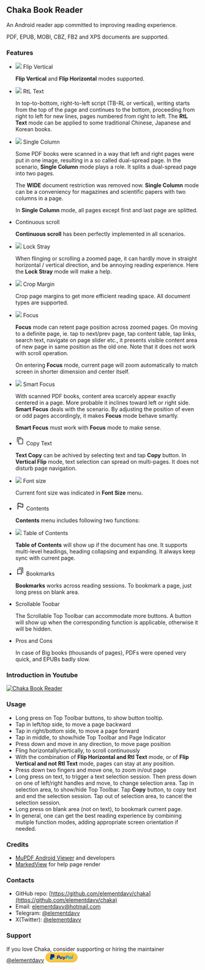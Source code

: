 ## Chaka Book Reader
An Android reader app committed to improving reading experience.

PDF, EPUB, MOBI, CBZ, FB2 and XPS documents are supported.

### Features
- <img src="https://raw.githubusercontent.com/elementdavv/chaka/master/resources/flip_vertical.png"> Flip Vertical

  **Flip Vertical** and **Flip Horizontal** modes supported.

- <img src="https://raw.githubusercontent.com/elementdavv/chaka/master/resources/text_left.png"> RtL Text

  In top-to-bottom, right-to-left script (TB-RL or vertical), writing starts from the top of the page and continues to the bottom, proceeding from right to left for new lines, pages numbered from right to left. The **RtL Text** mode can be applied to some traditional Chinese, Japanese and Korean books.

- <img src="https://raw.githubusercontent.com/elementdavv/chaka/master/resources/single_column.png"> Single Column

  Some PDF books were scanned in a way that left and right pages were put in one image, resulting in a so called dual-spread page. In the scenario, **Single Column** mode plays a role. It splits a dual-spread page into two pages.

  The **WIDE** document restriction was removed now. **Single Column** mode can be a conveniency for magazines and scientific papers with two columns in a page.

  In **Single Column** mode, all pages except first and last page are splitted.

- Continuous scroll

  **Continuous scroll** has been perfectly implemented in all scenarios.

- <img src="https://raw.githubusercontent.com/elementdavv/chaka/master/resources/lock.png"> Lock Stray

  When flinging or scrolling a zoomed page, it can hardly move in straight horizontal / vertical direction, and be annoying reading experience. Here the **Lock Stray** mode will make a help.

- <img src="https://raw.githubusercontent.com/elementdavv/chaka/master/resources/crop_margin.png"> Crop Margin

  Crop page margins to get more efficient reading space. All document types are supported.

- <img src="https://raw.githubusercontent.com/elementdavv/chaka/master/resources/focus.png"> Focus

  **Focus** mode can retent page position across zoomed pages. On moving to a definite page, ie. tap to next/prev page, tap content table, tap links, search text, navigate on page slider etc., it presents visible content area of new page in same position as the old one. Note that it does not work with scroll operation.

  On entering **Focus** mode, current page will zoom automatically to match screen in shorter dimension and center itself.

- <img src="https://raw.githubusercontent.com/elementdavv/chaka/master/resources/smart_focus.png"> Smart Focus

  With scanned PDF books, content area scarcely appear exactly centered in a page. More probable it inclines toward left or right side. **Smart Focus** deals with the scenario. By adjusting the position of even or odd pages accordingly, it makes **Focus** mode behave smartly.

  **Smart Focus** must work with **Focus** mode to make sense.

- <img src="https://raw.githubusercontent.com/elementdavv/chaka/master/resources/copy.png"> Copy Text

  **Text Copy** can be achived by selecting text and tap **Copy** button. In **Vertical Flip** mode, text selection can spread on multi-pages. It does not disturb page navigation.

- <img src="https://raw.githubusercontent.com/elementdavv/chaka/master/resources/format.png"> Font size

  Current font size was indicated in **Font Size** menu.

- <img src="https://raw.githubusercontent.com/elementdavv/chaka/master/resources/contents.png"> Contents

  **Contents** menu includes following two functions:

- <img src="https://raw.githubusercontent.com/elementdavv/chaka/master/resources/toc.png"> Table of Contents

  **Table of Contents** will show up if the document has one. It supports multi-level headings, heading collapsing and expanding. It always keep sync with current page.

- <img src="https://raw.githubusercontent.com/elementdavv/chaka/master/resources/bookmark.png"> Bookmarks

  **Bookmarks** works across reading sessions. To bookmark a page, just long press on blank area.

- Scrollable Toobar

  The Scrollable Top Toolbar can accommodate more buttons. A button will show up when the corresponding function is applicable, otherwise it will be hidden.

- Pros and Cons

  In case of Big books (thousands of pages), PDFs were opened very quick, and EPUBs badly slow.

### Introduction in Youtube
[![Chaka Book Reader](https://img.youtube.com/vi/KkB2vlDj_6g/0.jpg)](https://www.youtube.com/watch?v=KkB2vlDj_6g)

### Usage
- Long press on Top Toolbar buttons, to show button tooltip.
- Tap in left/top side, to move a page backward
- Tap in right/bottom side, to move a page forward
- Tap in middle, to show/hide Top Toolbar and Page Indicator
- Press down and move in any direction, to move page position
- Fling horizontally/vertically, to scroll continuously
- With the combination of **Flip Horizontal and Rtl Text** mode, or of **Flip Vertical and not Rtl Text** mode, pages can stay at any position.
- Press down two fingers and move one, to zoom in/out page
- Long press on text, to trigger a text selection session. Then press down on one of left/right handles and move, to change selection area. Tap in selection area, to show/hide Top Toolbar. Tap **Copy** button, to copy text and end the selection session. Tap out of selection area, to cancel the selection session.
- Long press on blank area (not on text), to bookmark current page.
- In general, one can get the best reading experience by combining mutiple function modes, adding appropriate screen orientation if needed.

### Credits
- [MuPDF Android Viewer](https://github.com/ArtifexSoftware/mupdf-android-viewer) and developers
- [MarkedView](https://github.com/mittsu333/MarkedView-for-Android) for help page render

### Contacts
- GitHub repo: [https://github.com/elementdavv/chaka](https://github.com/elementdavv/chaka)
- Email: elementdavv@hotmail.com
- Telegram: [@elementdavv](https://t.me/elementdavv)
- X(Twitter): [@elementdavv](https://x.com/elementdavv)

### Support
If you love Chaka, consider supporting or hiring the maintainer [@elementdavv](https://x.com/elementdavv) [![donate](https://raw.githubusercontent.com/elementdavv/chaka/master/resources/paypal-logo.png)](https://paypal.me/timelegend)
